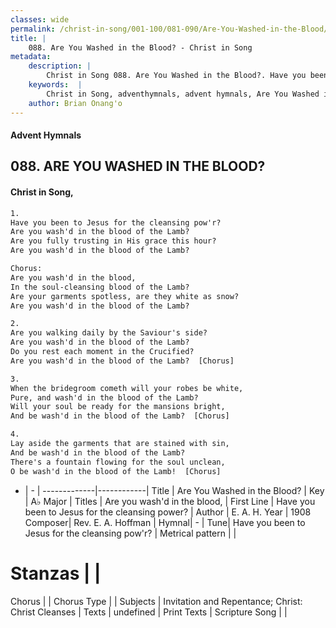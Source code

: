 ```yaml
---
classes: wide
permalink: /christ-in-song/001-100/081-090/Are-You-Washed-in-the-Blood/
title: |
    088. Are You Washed in the Blood? - Christ in Song
metadata:
    description: |
        Christ in Song 088. Are You Washed in the Blood?. Have you been to Jesus for the cleansing pow'r? Are you wash'd in the blood of the Lamb? Are you fully trusting in His grace this hour? Are you wash'd in the blood of the Lamb? Chorus: Are you wash'd in the blood, In the soul-cleansing blood of the Lamb? Are your garments spotless, are they white as snow? Are you wash'd in the blood of the Lamb?
    keywords:  |
        Christ in Song, adventhymnals, advent hymnals, Are You Washed in the Blood?, Have you been to Jesus for the cleansing power?. Are you wash'd in the blood,
    author: Brian Onang'o
---
```


#### Advent Hymnals
## 088. ARE YOU WASHED IN THE BLOOD?
####  Christ in Song,

```txt
1.
Have you been to Jesus for the cleansing pow'r?
Are you wash'd in the blood of the Lamb?
Are you fully trusting in His grace this hour?
Are you wash'd in the blood of the Lamb?

Chorus:
Are you wash'd in the blood,
In the soul-cleansing blood of the Lamb?
Are your garments spotless, are they white as snow?
Are you wash'd in the blood of the Lamb?

2.
Are you walking daily by the Saviour's side?
Are you wash'd in the blood of the Lamb?
Do you rest each moment in the Crucified?
Are you wash'd in the blood of the Lamb?  [Chorus]

3.
When the bridegroom cometh will your robes be white,
Pure, and wash'd in the blood of the Lamb?
Will your soul be ready for the mansions bright,
And be wash'd in the blood of the Lamb?  [Chorus]

4.
Lay aside the garments that are stained with sin,
And be wash'd in the blood of the Lamb?
There's a fountain flowing for the soul unclean,
O be wash'd in the blood of the Lamb!  [Chorus]

```

- |   -  |
-------------|------------|
Title | Are You Washed in the Blood? |
Key | A♭ Major |
Titles | Are you wash'd in the blood, |
First Line | Have you been to Jesus for the cleansing power? |
Author | E. A. H.
Year | 1908
Composer| Rev. E. A. Hoffman |
Hymnal|  - |
Tune| Have you been to Jesus for the cleansing pow'r? |
Metrical pattern | |
# Stanzas |  |
Chorus |  |
Chorus Type |  |
Subjects | Invitation and Repentance; Christ: Christ Cleanses |
Texts | undefined |
Print Texts | 
Scripture Song |  |
    
